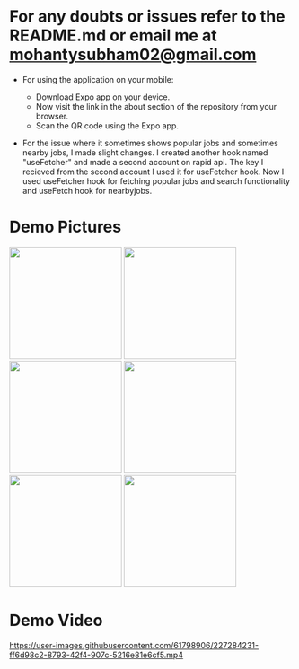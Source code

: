 # For any doubts or issues refer to the README.md or email me at mohantysubham02@gmail.com
- For using the application on your mobile:
   - Download Expo app on your device.
   - Now visit the link in the about section of the repository from your browser.
   - Scan the QR code using the Expo app.
  
- For the issue where it sometimes shows popular jobs and sometimes nearby jobs, I made slight changes.
I created another hook named "useFetcher" and made a second account on rapid api. The key I recieved from the second account
I used it for useFetcher hook. Now I used useFetcher hook for fetching popular jobs and search functionality and useFetch hook for nearbyjobs.

# Demo Pictures

<p float="left">
<img src="https://github.com/Jatan88/JobSpot/blob/main/demopics/pic4.jpeg" width=200>
<img src="https://github.com/Jatan88/JobSpot/blob/main/demopics/pic3.jpeg" width=200>
<img src="https://github.com/Jatan88/JobSpot/blob/main/demopics/pic2.jpeg" width=200>
<img src="https://github.com/Jatan88/JobSpot/blob/main/demopics/pic1.jpeg" width=200>
<img src="https://github.com/Jatan88/JobSpot/blob/main/demopics/pic6.jpeg" width=200>
<img src="https://github.com/Jatan88/JobSpot/blob/main/demopics/pic5.jpeg" width=200>
</p>

# Demo Video


https://user-images.githubusercontent.com/61798906/227284231-ff6d98c2-8793-42f4-907c-5216e81e6cf5.mp4

